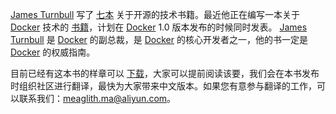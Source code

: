 [James Turnbull](http://www.jamesturnbull.net) 写了 [七本](http://www.amazon.com/James-Turnbull/e/B002BLLCPI) 关于开源的技术书籍。最近他正在编写一本关于 [Docker](http://docker.io) 技术的 [书籍](http://www.dockerbook.com)，计划在 [Docker](http://docker.io) 1.0 版本发布的时候同时发表。
[James Turnbull](http://www.jamesturnbull.net) 是 [Docker](http://docker.com) 的副总裁，是 [Docker](http://docker.io) 的核心开发者之一，他的书一定是 [Docker](http://docker.io) 的权威指南。

目前已经有这本书的样章可以 [下载](http://docker.u.qiniudn.com/TheDockerBook_sample.pdf)，大家可以提前阅读该要，我们会在本书发布时组织社区进行翻译，最快为大家带来中文版本。如果您有意参与翻译的工作，可以联系我们：meaglith.ma@aliyun.com。
